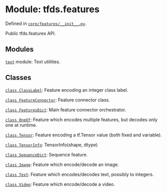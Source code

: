 <div itemscope itemtype="http://developers.google.com/ReferenceObject">
<meta itemprop="name" content="tfds.features" />
<meta itemprop="path" content="Stable" />
</div>

# Module: tfds.features



Defined in [`core/features/__init__.py`](https://github.com/tensorflow/datasets/tree/master/tensorflow_datasets/core/features/__init__.py).

Public tfds.features API.

## Modules

[`text`](../tfds/features/text.md) module: Text utilities.

## Classes

[`class ClassLabel`](../tfds/features/ClassLabel.md): Feature encoding an integer class label.

[`class FeatureConnector`](../tfds/features/FeatureConnector.md): Feature connector class.

[`class FeaturesDict`](../tfds/features/FeaturesDict.md): Main feature connector orchestrator.

[`class OneOf`](../tfds/features/OneOf.md): Feature which encodes multiple features, but decodes only one at runtime.

[`class Tensor`](../tfds/features/Tensor.md): Feature encoding a tf.Tensor value (both fixed and variable).

[`class TensorInfo`](../tfds/features/TensorInfo.md): TensorInfo(shape, dtype)

[`class SequenceDict`](../tfds/features/SequenceDict.md): Sequence feature.

[`class Image`](../tfds/features/Image.md): Feature which encode/decode an image.

[`class Text`](../tfds/features/Text.md): Feature which encodes/decodes text, possibly to integers.

[`class Video`](../tfds/features/Video.md): Feature which encode/decode a video.

